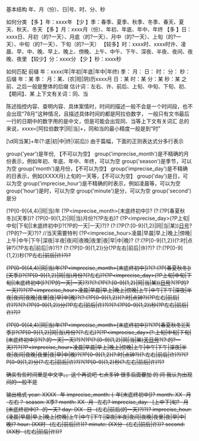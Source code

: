 基本结构
	年、月（份）、日|号、时、分、秒

如何分类
【多  】年：xxxx年
【少  】季：春季、夏季、秋季、冬季、春天、夏天、秋天、冬天
【多  】月：xxxx月（份）、年初、年底、年中、年终
【多  】日：xxxx日、月初（的?一天）、月底（的?一天）、月中（的?一天）、上旬（的?一天）、中旬（的?一天）、下旬（的?一天）
【较多】时：xxxx时、xxxx时许、凌晨、早、中、晚、早上、晚上、傍晚、上午、中午、下午、深夜、半夜、夜间、夜晚、夜里
【较少】分：xxxx分
【少  】秒：xxxx秒

如何匹配
前缀
年：xxxx(年|年初|年底|年中|年终)
季：
月：
日：
时：
分：
秒：
后缀
年：某
季：
月：某、(农|阳|阴)历xxxx月
日：某
时：某
分：某
秒：某
之前、之后一般是整体的后缀
估计词：左右、许、前后、上旬、中旬、下旬、初、【期间】、某
上下文有关词：同、当

陈述指控内容、查明内容、具体案情时，时间的描述一般不会是一个时间段，也不会出现“78月”这种情况，且描述具体时间的都是阿拉伯数字，
一般只有文书最后一行的日期中的数字用的是中文，但是可能会出现同、当等上下文有关词汇
总的来说，xxxx=[阿拉伯数字|同|当]+，同和当的最小精度一般是到“时”

[\d同当某]+年(?:底|初|中|终|(前后))
由于篇幅，下面的正则表达式分多行表示

group('year')是年份, 【不可以为空】
group('imprecise_month')是不精确的月份表示，例如年初、年底、年中、年终，可以为空
group('season')是季节，可以为空
group('month')是月份，【不可以为空】
group('imprecise_day')是不精确的日表示，例如(XXXX月)上旬的一天等，【不可以为空】
group('day')是日，可以为空
group('imprecise_hour')是不精确的时表示，例如凌晨等，可以为空
group('hour')是时，可以为空
group('minute')是分，可以为空
group('second')是分

(?P<year>[0-9]{4,4}|同|当)年
(?P<imprecise_month>[末底终初中])?
(?:(?P<season>[春夏秋冬])[天季])?
(?P<month>[0-9]{1,2}|同|当)月份?(?P<mo>左右)?
(?P<imprecise_day>(?P<id1>上旬|中旬|下旬|[末底终初中])?(?P<id2>的一天|一天)?)?
(?:(?P<day>(?:[0-9]{1,2}|同|当|某))[日号](?P<d1>左右|前后)?(?P<d2>的?一天)?)? //当天需要特判
(?P<imprecise_hour>凌晨|早晨|早上|晚上|傍晚|上午|中午|下午|深夜|半夜|夜间|夜晚|夜里|夜|早|中|晚)?
(?:(?P<hour>[0-9]{1,2})(?:时|点钟?)(?P<h>左右|前后|许)?)?
(?:(?P<minute>[0-9]{1,2})分(?P<mi>左右|前后|许)?)?
(?:(?P<second>[0-9]{1,2})秒(?P<s>左右|前后|许)?)?

(?P<year>[0-9]{4,4}|同|当)年(?P<imprecise_month>[末底终初中])?(?:(?P<season>[春夏秋冬])[天季])?(?P<month>[0-9]{1,2}|同|当)月份?(?<mo>左右)?(?P<imprecise_day>(?P<id1>上旬|中旬|下旬|[末底终初中])?(?P<id2>的一天|一天)?)?(?:(?P<day>(?:[0-9]{1,2}|同|当|某))[日号](?P<d1>左右|前后)?(?P<d2>的?一天)?)?(?P<imprecise_hour>凌晨|早晨|早上|晚上|傍晚|上午|中午|下午|深夜|半夜|夜间|夜晚|夜里|夜|早|中|晚)?(?:(?P<hour>[0-9]{1,2})(?:时|点钟?)(?P<h>左右|前后|许)?)?(?:(?P<minute>[0-9]{1,2})分(?P<mi>左右|前后|许)?)?(?:(?P<second>[0-9]{1,2})秒(?P<s>左右|前后|许)?)?

(?P<year>[0-9]{4,4}|同|当)年(?P<imprecise_month>[末底终初中])?(?P<season>[春夏秋冬][天季])?(?P<month>[0-9]{1,2}|同|当)月份?(?:左右)?(?P<imprecise_day>(?:上旬|中旬|下旬|[末底终初中])?(?:的一天|一天)?)?(?P<day>(?:[0-9]{1,2}|同|当|某)[天日号](?:左右|前后)?(?:的?一天)?)?(?P<imprecise_hour>凌晨|早晨|早上|晚上|傍晚|上午|中午|下午|深夜|半夜|夜间|夜晚|夜里|夜|早|中|晚)?(?P<hour>[0-9]{1,2}(?:时|点钟?)(?:左右|前后|许)?)?(?P<minute>[0-9]{1,2}分(?:左右|前后|许)?)?(?P<second>[0-9]{1,2}秒(?:左右|前后|许)?)?

确实有些时间里是中文字。。这个再说吧
七点多钟
很多后面要加 的
间 我认为出现间的一般不是

输出格式
year: XXXX -年
imprecise_month: (-年[末底终初中])?
month: XX -月 -左右？
season: X季?
month: XX -月 -左右?
imprecise_day: -[上中下]旬? -月[末底终初中]? -的一天?
day: (XX -日 -(左右|前后(的一天)?)?)?
imprecise_hour: (凌晨|早晨|早上|晚上|傍晚|上午|中午|下午|深夜|半夜|夜间|夜晚|夜里|夜|早|中|晚)?
hour: (XX时 -(左右|前后|许))?
minute: (XX分 -(左右|前后|许))?
second: (XX秒 -(左右|前后|许))?
